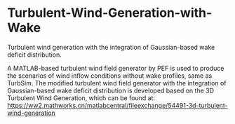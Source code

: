 # Turbulent-Wind-Generation-with-Wake
Turbulent wind generation with the integration of Gaussian-based wake deficit distribution.

A MATLAB-based turbulent wind field generator by PEF is used to produce the scenarios of wind inflow conditions without wake profiles, same as TurbSim. The modified turbulent wind field generator with the integration of Gaussian-based wake deficit distribution is developed based on the 3D Turbulent Wind Generation, which can be found at: https://ww2.mathworks.cn/matlabcentral/fileexchange/54491-3d-turbulent-wind-generation
